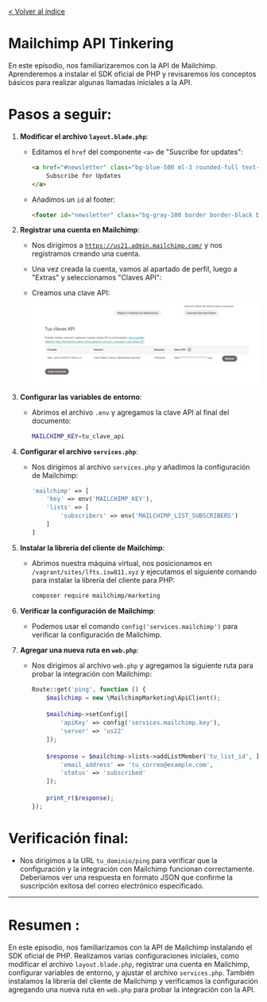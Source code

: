 [< Volver al índice](/docs/readme.md)

# Mailchimp API Tinkering

En este episodio, nos familiarizaremos con la API de Mailchimp. Aprenderemos a instalar el SDK oficial de PHP y revisaremos los conceptos básicos para realizar algunas llamadas iniciales a la API.

# Pasos a seguir:

1. **Modificar el archivo `layout.blade.php`**:
   - Editamos el `href` del componente `<a>` de "Suscribe for updates":

     ```html
     <a href="#newsletter" class="bg-blue-500 ml-3 rounded-full text-xs font-semibold text-white uppercase py-3 px-5">
         Subscribe for Updates
     </a>
     ```

   - Añadimos un `id` al footer:

     ```html
     <footer id="newsletter" class="bg-gray-100 border border-black border-opacity-5 rounded-xl text-center py-16 px-10 mt-16">
     ```

2. **Registrar una cuenta en Mailchimp**:
   - Nos dirigimos a [`https://us21.admin.mailchimp.com/`](https://us21.admin.mailchimp.com/) y nos registramos creando una cuenta.
   - Una vez creada la cuenta, vamos al apartado de perfil, luego a "Extras" y seleccionamos "Claves API":

   - Creamos una clave API:

     ![Clave API creada](./images/key-created.png)

3. **Configurar las variables de entorno**:
   - Abrimos el archivo `.env` y agregamos la clave API al final del documento:

     ```bash
     MAILCHIMP_KEY=tu_clave_api
     ```

4. **Configurar el archivo `services.php`**:
   - Nos dirigimos al archivo `services.php` y añadimos la configuración de Mailchimp:

     ```php
     'mailchimp' => [
         'key' => env('MAILCHIMP_KEY'),
         'lists' => [
             'subscribers' => env('MAILCHIMP_LIST_SUBSCRIBERS')
         ]
     ]
     ```

5. **Instalar la librería del cliente de Mailchimp**:
   - Abrimos nuestra máquina virtual, nos posicionamos en `/vagrant/sites/lfts.isw811.xyz` y ejecutamos el siguiente comando para instalar la librería del cliente para PHP:

     ```bash
     composer require mailchimp/marketing
     ```

6. **Verificar la configuración de Mailchimp**:
   - Podemos usar el comando `config('services.mailchimp')` para verificar la configuración de Mailchimp.

7. **Agregar una nueva ruta en `web.php`**:
   - Nos dirigimos al archivo `web.php` y agregamos la siguiente ruta para probar la integración con Mailchimp:

     ```php
     Route::get('ping', function () {
         $mailchimp = new \MailchimpMarketing\ApiClient();

         $mailchimp->setConfig([
             'apiKey' => config('services.mailchimp.key'),
             'server' => 'us22'
         ]);

         $response = $mailchimp->lists->addListMember('tu_list_id', [
             'email_address' => 'tu_correo@example.com',
             'status' => 'subscribed'
         ]);

         print_r($response);
     });
     ```

# Verificación final:
- Nos dirigimos a la URL `tu_dominio/ping` para verificar que la configuración y la integración con Mailchimp funcionan correctamente. Deberíamos ver una respuesta en formato JSON que confirme la suscripción exitosa del correo electrónico especificado.

---

# Resumen :

En este episodio, nos familiarizamos con la API de Mailchimp instalando el SDK oficial de PHP. Realizamos varias configuraciones iniciales, como modificar el archivo `layout.blade.php`, registrar una cuenta en Mailchimp, configurar variables de entorno, y ajustar el archivo `services.php`. También instalamos la librería del cliente de Mailchimp y verificamos la configuración agregando una nueva ruta en `web.php` para probar la integración con la API.